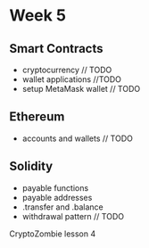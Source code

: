 # Week 5

## Smart Contracts

- cryptocurrency // TODO
- wallet applications //TODO
- setup MetaMask wallet // TODO

## Ethereum

- accounts and wallets // TODO

## Solidity

- payable functions
- payable addresses
- .transfer and .balance
- withdrawal pattern // TODO

CryptoZombie lesson 4

